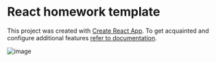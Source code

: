 # React homework template

This project was created with
[Create React App](https://github.com/facebook/create-react-app). 
To get acquainted and configure additional features
[refer to documentation](https://facebook.github.io/create-react-app/docs/getting-started).

![image](https://user-images.githubusercontent.com/113587563/209669734-030e3177-a08f-47c8-9b04-849b8df25467.png)
